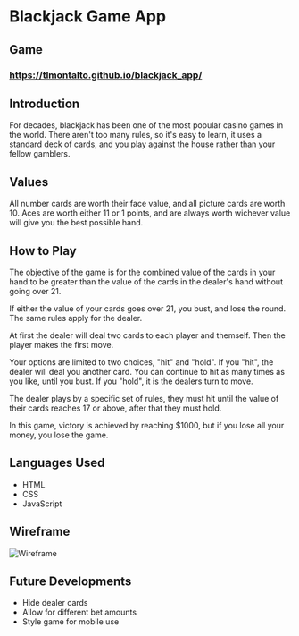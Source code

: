 # Blackjack Game App

## Game
### https://tlmontalto.github.io/blackjack_app/

## Introduction

For decades, blackjack has been one of the most popular casino games in the world. There aren't too many rules, so it's easy to learn, it uses a standard deck of cards, and you play against the house rather than your fellow gamblers.

## Values

All number cards are worth their face value, and all picture cards are worth 10. Aces are worth either 11 or 1 points, and are always worth wichever value will give you the best possible hand.

## How to Play

The objective of the game is for the combined value of the cards in your hand to be greater than the value of the cards in the dealer's hand without going over 21.

If either the value of your cards goes over 21, you bust, and lose the round. The same rules apply for the dealer.

At first the dealer will deal two cards to each player and themself. Then the player makes the first move.

Your options are limited to two choices, "hit" and "hold". If you "hit", the dealer will deal you another card. You can continue to hit as many times as you like, until you bust. If you "hold", it is the dealers turn to move.

The dealer plays by a specific set of rules, they must hit until the value of their cards reaches 17 or above, after that they must hold.

In this game, victory is achieved by reaching $1000, but if you lose all your money, you lose the game.


## Languages Used

- HTML
- CSS
- JavaScript

## Wireframe

![Wireframe](https://i.imgur.com/7NAhcPr.jpg)

## Future Developments

- Hide dealer cards
- Allow for different bet amounts
- Style game for mobile use